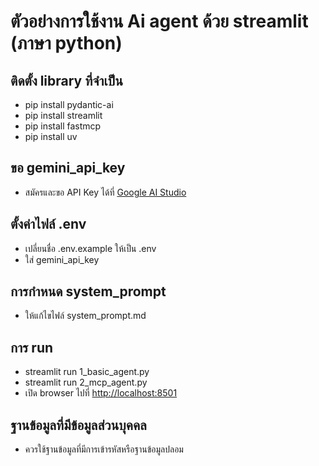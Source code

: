 # ตัวอย่่างการใช้งาน Ai agent ด้วย streamlit (ภาษา python)

## ติดตั้ง library ที่จำเป็น
- pip install pydantic-ai  
- pip install streamlit
- pip install fastmcp
- pip install uv

## ขอ gemini_api_key
- สมัครและขอ API Key ได้ที่ [Google AI Studio](https://aistudio.google.com/app/apikey)

## ตั้งค่าไฟล์ .env
- เปลี่ยนชื่อ  .env.example  ให้เป็น  .env
- ใส่ gemini_api_key

## การกำหนด system_prompt 
- ให้แก้ไขไฟล์ system_prompt.md

## การ run 
- streamlit run 1_basic_agent.py
- streamlit run 2_mcp_agent.py
- เปิด browser ไปที่  [http://localhost:8501](http://localhost:8501)

## ฐานข้อมูลที่มีข้อมูลส่วนบุคคล
- ควรใช้ฐานข้อมูลที่มีการเข้ารหัสหรือฐานข้อมูลปลอม
